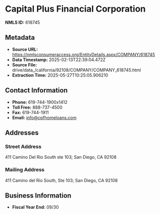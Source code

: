 # Capital Plus Financial Corporation

**NMLS ID:** 618745

## Metadata
- **Source URL:** https://nmlsconsumeraccess.org/EntityDetails.aspx/COMPANY/618745
- **Data Timestamp:** 2025-02-13T22:39:04.472Z
- **Source File:** drive/data_/california/92108/COMPANY/COMPANY_618745.html
- **Extraction Time:** 2025-05-27T10:25:05.906210

## Contact Information
- **Phone:** 619-744-1900x1412
- **Toll Free:** 888-737-4500
- **Fax:** 619-744-1911
- **Email:** info@cpfhomeloans.com

## Addresses
### Street Address
411 Camino Del Rio South ste 103; San Diego, CA 92108

### Mailing Address
411 Camino del Rio South, Ste 103; San Diego, CA 92108

## Business Information
- **Fiscal Year End:** 09/30
